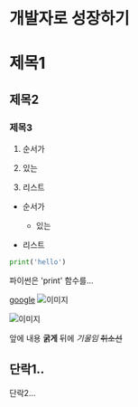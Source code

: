 # 개발자로 성장하기
# 제목1
## 제목2
### 제목3

1. 순서가
  1. 있는

2. 리스트

  - 순서가
    - 있는

  - 리스트

```python
print('hello')
```


파이썬은 'print' 함수를...

[google](https://www.google.com)
![이미지](https://ssl.pstatic.net/melona/libs/1477/1477082/2e84e78f18f9e9216ee0_20240109133912740.jpg)

![이미지](C:\Users\SSAFY\Desktop\my\2e84e78f18f9e9216ee0_20240109133912740.jpg)

앞에 내용 **굵게** 뒤에 *기울임* ~~취소선~~

단락1..
----------
단락2...